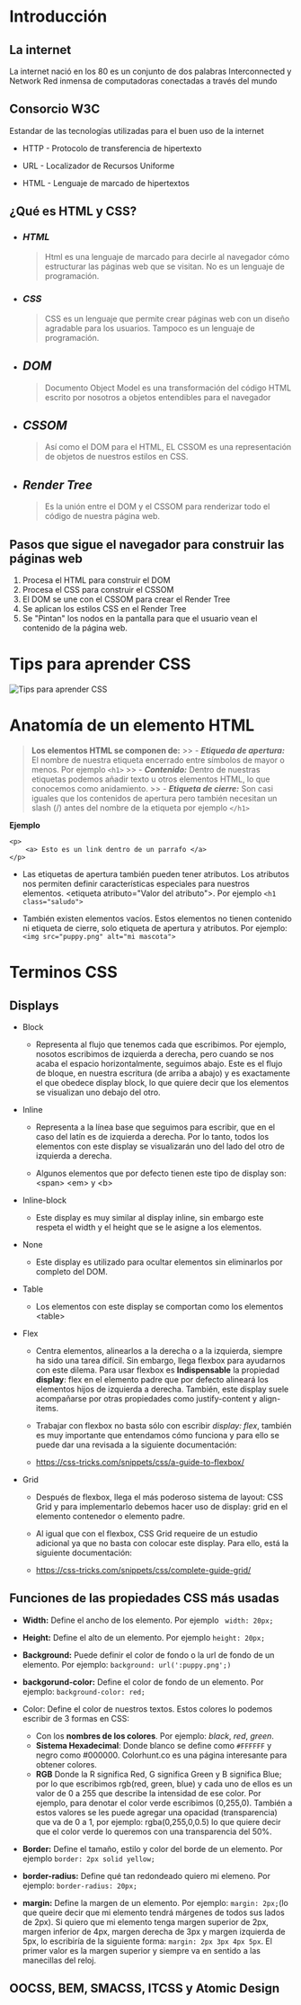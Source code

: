 # Introducción

## **La internet**
La internet nació en los 80 es un conjunto de dos palabras 
Interconnected y Network
Red inmensa de computadoras conectadas a través del mundo

## **Consorcio W3C**
Estandar de las tecnologías utilizadas para el buen uso de la internet

* HTTP - Protocolo de transferencia de hipertexto

* URL - Localizador de Recursos Uniforme

* HTML - Lenguaje de marcado de hipertextos

## **¿Qué es HTML y CSS?**

- ### ***HTML***
    > Html es una lenguaje de marcado para decirle al navegador cómo estructurar las páginas web que se visitan. No es un lenguaje de programación.

- ### ***CSS***
    > CSS es un lenguaje que permite crear páginas web con un diseño agradable para los usuarios. Tampoco es un lenguaje de programación.

- ## ***DOM***
    > Documento Object Model es una transformación del código HTML escrito por nosotros a objetos entendibles para el navegador

- ## ***CSSOM***
    > Así como el DOM para el HTML, EL CSSOM es una representación de objetos de nuestros estilos en CSS.

- ## ***Render Tree***
    > Es la unión entre el DOM y el CSSOM para renderizar todo el código de nuestra página web.

## **Pasos que sigue el navegador para construir las páginas web**

1. Procesa el HTML para construir el DOM
2. Procesa el CSS para construir el CSSOM
3. El DOM se une con el CSSOM para crear el Render Tree
4. Se aplican los estilos CSS en el Render Tree
5. Se "Pintan" los nodos en la pantalla para que el usuario vean el contenido de la página web.

# Tips para aprender CSS
![Tips para aprender CSS](md_img/infografia-css.webp "Tips para aprender CSS")

# Anatomía de un elemento HTML
> **Los elementos HTML se componen de:**
    >> - ***Etiqueda de apertura:*** El nombre de nuestra etiqueta encerrado entre símbolos de mayor o menos. Por ejemplo `<h1>`
    >> - ***Contenido:*** Dentro de nuestras etiquetas podemos añadir texto u otros elementos HTML, lo que conocemos como anidamiento.
    >> - ***Etiqueta de cierre:*** Son casi iguales que los contenidos de apertura pero también necesitan un slash (/) antes del nombre de la etiqueta por ejemplo `</h1>`

**Ejemplo**

    <p> 
        <a> Esto es un link dentro de un parrafo </a>
    </p>

- Las etiquetas de apertura también pueden tener atributos. Los atributos nos permiten definir características especiales para nuestros elementos. \<etiqueta atributo="Valor del atributo">. Por ejemplo 
`<h1 class="saludo">`

- También existen elementos vacíos. Estos elementos no tienen contenido ni etiqueta de cierre, solo etiqueta de apertura y atributos. Por ejemplo: 
`<img src="puppy.png" alt="mi mascota">`

# Terminos CSS 

## Displays

- Block
    - Representa al flujo que tenemos cada que escribimos. Por ejemplo, nosotos escribimos de izquierda a derecha, pero cuando se nos acaba el espacio horizontalmente, seguimos abajo. Este es el flujo de bloque, en nuestra escritura (de arriba a abajo) y es exactamente el que obedece display block, lo que quiere decir que los elementos se visualizan uno debajo del otro.
- Inline
    - Representa a la línea base que seguimos para escribir, que en el caso del latín es de izquierda a derecha. Por lo tanto, todos los elementos con este display se visualizarán uno del lado del otro de izquierda a derecha.
    
    - Algunos elementos que por defecto tienen este tipo de display son: \<span>  \<em> y \<b>

- Inline-block 
    - Este display es muy similar al display inline, sin embargo este respeta el width y el height que se le asigne a los elementos.

- None
    - Este display es utilizado para ocultar elementos sin eliminarlos por completo del DOM.

- Table
    - Los elementos con este display se comportan como los elementos \<table>

- Flex
    - Centra elementos, alinearlos a la derecha o a la izquierda, siempre ha sido una tarea difícil. Sin embargo, llega flexbox para ayudarnos con este dilema. Para usar flexbox es **Indispensable** la propiedad **display**: flex en el elemento padre que por defecto alineará los elementos hijos de izquierda a derecha. También, este display suele acompañarse por otras propiedades como justify-content y align-items.

    - Trabajar con flexbox no basta sólo con escribir *display: flex*, también es muy importante que entendamos cómo funciona y para ello se puede dar una revisada a la siguiente documentación: 
    
    - https://css-tricks.com/snippets/css/a-guide-to-flexbox/

- Grid
    - Después de flexbox, llega el más poderoso sistema de layout: CSS Grid y para implementarlo debemos hacer uso de display: grid en el elemento contenedor o elemento padre.

    - Al igual que con el flexbox, CSS Grid requeire de un estudio adicional ya que no basta con colocar este display. Para ello, está la siguiente documentación: 

    - https://css-tricks.com/snippets/css/complete-guide-grid/

## Funciones de las propiedades CSS más usadas

- **Width:** Define el ancho de los elemento. Por ejemplo ` width: 20px;`

- **Height:** Define el alto de un elemento. Por ejemplo `height: 20px;`

- **Background:** Puede definir el color de fondo o la url de fondo de un elemento. Por ejemplo: `background: url(':puppy.png';)`

- **backgorund-color:** Define el color de fondo de un elemento. Por ejemplo: `background-color: red;`

- Color: Define el color de nuestros textos. Estos colores lo podemos escribir de 3 formas en CSS:
    - Con los **nombres de los colores**. Por ejemplo: *black*, *red*, *green*.
    - **Sistema Hexadecimal**: Donde blanco se define como `#FFFFFF` y negro como #000000. Colorhunt.co es una página interesante para obtener colores.
    - **RGB** Donde la R significa Red, G significa Green y B significa Blue; por lo que escribimos rgb(red, green, blue) y cada uno de ellos es un valor de 0 a 255 que describe la intensidad de ese color. Por ejemplo, para denotar el color verde escribimos (0,255,0). También a estos valores se les puede agregar una opacidad (transparencia) que va de 0 a 1, por ejemplo: rgba(0,255,0,0.5) lo que quiere decir que el color verde lo queremos con una transparencia del 50%.

- **Border:** Define el tamaño, estilo y color del borde de un elemento. Por ejemplo `border: 2px solid yellow;`

- **border-radius:** Define qué tan redondeado quiero mi elemeno. Por ejemplo: `border-radius: 20px;`

- **margin:** Define la margen de un elemento. Por ejemplo: `margin: 2px;`(lo que queire decir que mi elemento tendrá márgenes de todos sus lados de 2px).
Si quiero que mi elemento tenga margen superior de 2px, margen inferior de 4px, margen derecha de 3px y margen izquierda de 5px, lo escribiría de la siguiente forma: `margin: 2px 3px 4px 5px`. El primer valor es la margen superior y siempre va en sentido a las manecillas del reloj.

## OOCSS, BEM, SMACSS, ITCSS y Atomic Design
